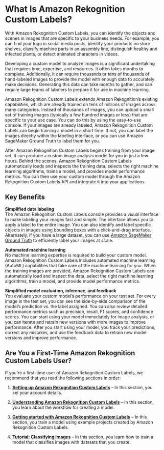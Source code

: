 # What Is Amazon Rekognition Custom Labels?<a name="what-is"></a>

With Amazon Rekognition Custom Labels, you can identify the objects and scenes in images that are specific to your business needs\. For example, you can find your logo in social media posts, identify your products on store shelves, classify machine parts in an assembly line, distinguish healthy and infected plants, or detect animated characters in videos\.

Developing a custom model to analyze images is a significant undertaking that requires time, expertise, and resources\. It often takes months to complete\. Additionally, it can require thousands or tens of thousands of hand\-labeled images to provide the model with enough data to accurately make decisions\. Generating this data can take months to gather, and can require large teams of labelers to prepare it for use in machine learning\.

Amazon Rekognition Custom Labels extends Amazon Rekognition’s existing capabilities, which are already trained on tens of millions of images across many categories\. Instead of thousands of images, you can upload a small set of training images \(typically a few hundred images or less\) that are specific to your use case\. You can do this by using the easy\-to\-use console\. If your images are already labeled, Amazon Rekognition Custom Labels can begin training a model in a short time\. If not, you can label the images directly within the labeling interface, or you can use Amazon SageMaker Ground Truth to label them for you\. 

After Amazon Rekognition Custom Labels begins training from your image set, it can produce a custom image analysis model for you in just a few hours\. Behind the scenes, Amazon Rekognition Custom Labels automatically loads and inspects the training data, selects the right machine learning algorithms, trains a model, and provides model performance metrics\. You can then use your custom model through the Amazon Rekognition Custom Labels API and integrate it into your applications\.

## Key Benefits<a name="key-benefits"></a>

**Simplified data labeling**  
The Amazon Rekognition Custom Labels console provides a visual interface to make labeling your images fast and simple\. The interface allows you to apply a label to the entire image\. You can also identify and label specific objects in images using bounding boxes with a click\-and\-drag interface\. Alternately, if you have a large dataset, you can use [Amazon SageMaker Ground Truth](https://aws.amazon.com/sagemaker/groundtruth/) to efficiently label your images at scale\.

**Automated machine learning**  
No machine learning expertise is required to build your custom model\. Amazon Rekognition Custom Labels includes automated machine learning \(AutoML\) capabilities that take care of the machine learning for you\. When the training images are provided, Amazon Rekognition Custom Labels can automatically load and inspect the data, select the right machine learning algorithms, train a model, and provide model performance metrics\.

**Simplified model evaluation, inference, and feedback**  
You evaluate your custom model’s performance on your test set\. For every image in the test set, you can see the side\-by\-side comparison of the model’s prediction vs\. the label assigned\. You can also review detailed performance metrics such as precision, recall, F1 scores, and confidence scores\. You can start using your model immediately for image analysis, or you can iterate and retrain new versions with more images to improve performance\. After you start using your model, you track your predictions, correct any mistakes, and use the feedback data to retrain new model versions and improve performance\.

## Are You a First\-Time Amazon Rekognition Custom Labels User?<a name="first-time-user"></a>

If you're a first\-time user of Amazon Rekognition Custom Labels, we recommend that you read the following sections in order:

1. **[Setting up Amazon Rekognition Custom Labels](setting-up.md)** – In this section, you set your account details\.

1. **[Understanding Amazon Rekognition Custom Labels](understanding-custom-labels.md)** – In this section, you learn about the workflow for creating a model\.

1. **[Getting started with Amazon Rekognition Custom Labels](getting-started.md)** – In this section, you train a model using example projects created by Amazon Rekognition Custom Labels\.

1. **[Tutorial: Classifying images](tutorial-classification.md)** – In this section, you learn how to train a model that classifies images with datasets that you create\.